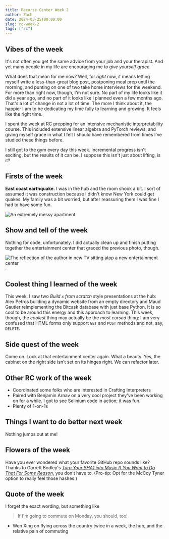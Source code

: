 ```yaml
---
title: Recurse Center Week 2
author: Zach
date: 2024-03-25T00:00:00
slug: rc-week-2
tags: ["rc"]
---
```



## Vibes of the week

It's not often you get the same advice from your job and your therapist. And yet many people in my life are encouraging me to _give yourself grace._

What does that mean for me now? Well, for _right_ now, it means letting myself write a less-than-great blog post, postponing meal prep until the morning, and punting on one of two take home interviews for the weekend. For more than right now, though, I'm not sure. No part of my life looks like it did a year ago, and no part of it looks like I planned even a few months ago. That's a lot of change in not a lot of time. The more I think about it, the happier I am to be dedicating my time fully to learning and growing. It feels like the right time.

I spent the week at RC prepping for an intensive mechanistic interpretability course. This included extensive linear algebra and PyTorch reviews, and giving myself grace in what I felt I should have remembered from times I've studied these things before.

I still got to the gym every day this week. Incremental progress isn't exciting, but the results of it can be. I suppose this isn't just about lifting, is it?

## Firsts of the week

**East coast earthquake.** I was in the hub and the room shook a bit. I sort of assumed it was construction because I didn't know New York could get quakes. My family was a bit worried, but after reassuring them I was fine I had to have some fun.

![An extremely messy apartment](/post/rc-week2/apartment.png)

## Show and tell of the week

Nothing for code, unfortunately. I did actually clean up and finish putting together the entertainment center that graced the previous photo, though.

![The reflection of the author in new TV sitting atop a new entertainment center](/post/rc-week2/tv.jpg).

## Coolest thing I learned of the week

This week, I saw two _Build `x` from scratch_ style presentations at the hub: Alex Petros building a dynamic website from an empty directory and Maud Gautier reimplementing the Bitcask database with just base Python. It is so cool to be around this energy and this approach to learning. This week, though, the _coolest_ thing may actually be the _most cursed_ thing: I am very confused that HTML forms only support `GET` and `POST` methods and not, say, `DELETE`.

## Side quest of the week

Come on. Look at that entertainment center again. What a beauty. Yes, the cabinet on the right side isn't set on its hinges right. We can refactor later.

## Other RC work of the week
- Coordinated some folks who are interested in Crafting Interpreters
- Paired with Benjamin Arnav on a very cool project they've been working on for a while. I got to see Selinium code in action; it was fun.
- Plenty of 1-on-1s

## Things I want to do better next week

Nothing jumps out at me!

## Flowers of the week

Have you ever wondered what your favorite GitHub repo sounds like? Thanks to Garrett Bodley's _[Turn Your SHA1 into Music If You Want to Do That For Some Reason](https://garrett-bodley.github.io/SHAlala/)_, you don't have to. (Pro-tip: Opt for the McCoy Tyner option to really feel those hashes.)

## Quote of the week

I forget the exact wording, but something like
> If I'm going to commute on Monday, you should, too!
- Wen Xing on flying across the country twice in a week, the hub, and the relative pain of commuting
